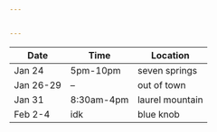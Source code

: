 ```yaml
---


---
```



<table>
<thead>
<tr>
<th>Date</th>
<th>Time</th>
<th>Location</th>
</tr>
</thead>
<tbody>
<tr>
<td>Jan 24</td>
<td>5pm-10pm</td>
<td>seven springs</td>
</tr>
<tr>
<td>Jan 26-29</td>
<td>–</td>
<td>out of town</td>
</tr>
<tr>
<td>Jan 31</td>
<td>8:30am-4pm</td>
<td>laurel mountain</td>
</tr>
<tr>
<td>Feb 2-4</td>
<td>idk</td>
<td>blue knob</td>
</tr>
</tbody>
</table>
